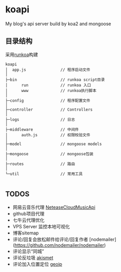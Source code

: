 # koapi

My blog's api server build by koa2 and mongoose

## 目录结构

采用[runkoa](https://github.com/17koa/runkoa)构建

```
koapi
│  app.js               // 程序启动文件
│   
├─bin                   // runkoa script目录
│      run              // runkoa 入口
│      www              // runkoa执行脚本
│      
├─config                // 程序配置文件
│      
├─controller            // Controllers
│      
├─logs                  // 日志
│      
├─middleware            // 中间件
│      auth.js          // 权限校验文件
│      
├─model                 // mongoose models
│      
├─mongoose              // mongoose包装
│              
├─routes                // 路由
│      
└─util                  // 常用工具
        
```
## TODOS

* 网易云音乐代理 [NeteaseCloudMusicApi](https://github.com/Binaryify/NeteaseCloudMusicApi)
* github项目代理
* 七牛云代理优化
* VPS Server 监控本地可视化
* 博客sitemap
* 评论/回复会放松邮件给评论/回复作者 [nodemailer]
(https://github.com/nodemailer/nodemailer)
* 评论显示“同城”
* 评论反垃圾 [akismet](https://github.com/chrisfosterelli/akismet-api)
* 评论加入位置定位 [geoip](https://github.com/bluesmoon/node-geoip)
